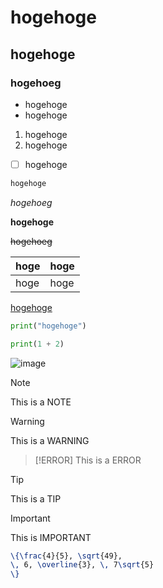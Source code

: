# hogehoge

## hogehoge 

### hogehoeg

- hogehoge
- hogehoge

1. hogehoge
2. hogehoge

- [ ] hogehoge

```md
hogehoge
```

*hogehoeg*

**hogehoge**

~~hogehoeg~~

|hoge|hoge|
|---|---|
|hoge|hoge

[hogehoge](hogehoge)

```python
print("hogehoge")

print(1 + 2)
```

![image](https://user-images.githubusercontent.com/22090116/59900573-ac82b180-9433-11e9-85ff-f9925ecf6751.png)

> [!NOTE]
> This is a NOTE

> [!WARNING]
> This is a WARNING

> [!ERROR]
> This is a ERROR

> [!TIP]
> This is a TIP

> [!IMPORTANT]
> This is IMPORTANT


```latex
\{\frac{4}{5}, \sqrt{49},
\, 6, \overline{3}, \, 7\sqrt{5}
\}
```

